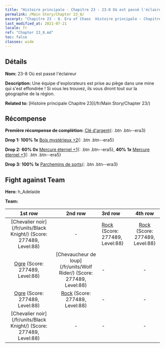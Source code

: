 ```yaml
---
title: "Histoire principale - Chapitre 23 - 23-8 Où est passé l'éclaireur"
permalink: /Main Story/Chapter 23_8/
excerpt: "Chapitre 23 - 8. Era of Chaos  Histoire principale - Chapitre 23_8. 23-8 Où est passé l'éclaireur"
last_modified_at: 2021-07-21
locale: fr
ref: "Chapter 23_8.md"
toc: false
classes: wide
---
```


## Détails

 **Nom:** 23-8 Où est passé l'éclaireur

 **Description:** Une équipe d'explorateurs est prise au piège dans une mine qui s'est effondrée ! Si vous les trouvez, ils vous diront tout sur la géographie de la région.

 **Related to:** [Histoire principale Chapitre 23](/fr/Main Story/Chapter 23/)

## Récompense

 **Première récompense de complétion:** [Clé d'argent](/ItemsFR/con_693/){: .btn .btn--era3}

 **Drop 1:** **100% 1x** [Bois mystérieux +2](/ItemsFR/mat_76/){: .btn .btn--era5}

 **Drop 2:** **60% 0x** [Mercure éternel +1](/ItemsFR/mat_70/){: .btn .btn--era5}, **40% 1x** [Mercure éternel +1](/ItemsFR/mat_70/){: .btn .btn--era5}

 **Drop 3:** **100% 1x** [Parchemins de sorts](/ItemsFR/con_694/){: .btn .btn--era3}


## Fight against Team
 **Hero:** h_Adelaide

 **Team:**


  | 1st row | 2nd row | 3rd row | 4th row |
  |:----:|:----:|:----|:----:|
  | [Chevalier noir](/fr/units/Black Knight/) (Score: 277489, Level:88)  | - | [Rock](/fr/units/Roc/) (Score: 277489, Level:88)  | [Rock](/fr/units/Roc/) (Score: 277489, Level:88)  |
  | [Ogre](/fr/units/Ogre/) (Score: 277489, Level:88)  | [Chevaucheur de loup](/fr/units/Wolf Rider/) (Score: 277489, Level:88)  | - | - |
  | [Ogre](/fr/units/Ogre/) (Score: 277489, Level:88)  | [Rock](/fr/units/Roc/) (Score: 277489, Level:88)  | - | - |
  | [Chevalier noir](/fr/units/Black Knight/) (Score: 277489, Level:88)  | - | - | - |


